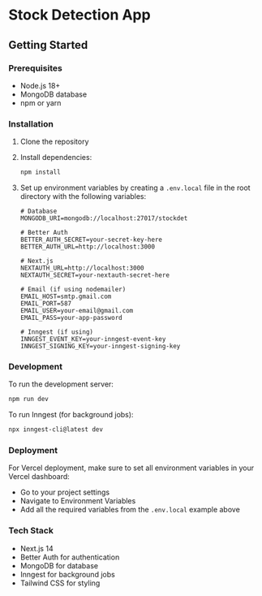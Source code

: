 # Stock Detection App

## Getting Started

### Prerequisites

- Node.js 18+
- MongoDB database
- npm or yarn

### Installation

1. Clone the repository
2. Install dependencies:

   ```bash
   npm install
   ```

3. Set up environment variables by creating a `.env.local` file in the root directory with the following variables:

   ```env
   # Database
   MONGODB_URI=mongodb://localhost:27017/stockdet

   # Better Auth
   BETTER_AUTH_SECRET=your-secret-key-here
   BETTER_AUTH_URL=http://localhost:3000

   # Next.js
   NEXTAUTH_URL=http://localhost:3000
   NEXTAUTH_SECRET=your-nextauth-secret-here

   # Email (if using nodemailer)
   EMAIL_HOST=smtp.gmail.com
   EMAIL_PORT=587
   EMAIL_USER=your-email@gmail.com
   EMAIL_PASS=your-app-password

   # Inngest (if using)
   INNGEST_EVENT_KEY=your-inngest-event-key
   INNGEST_SIGNING_KEY=your-inngest-signing-key
   ```

### Development

To run the development server:

```bash
npm run dev
```

To run Inngest (for background jobs):

```bash
npx inngest-cli@latest dev
```

### Deployment

For Vercel deployment, make sure to set all environment variables in your Vercel dashboard:

- Go to your project settings
- Navigate to Environment Variables
- Add all the required variables from the `.env.local` example above

### Tech Stack

- Next.js 14
- Better Auth for authentication
- MongoDB for database
- Inngest for background jobs
- Tailwind CSS for styling
